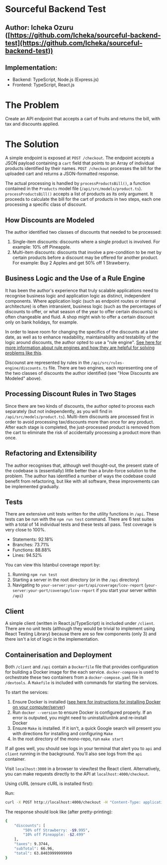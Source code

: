 # Sourceful Backend Test

## Author: Icheka Ozuru ([https://github.com/Icheka/sourceful-backend-test](https://github.com/Icheka/sourceful-backend-test))

## Implementation:

- Backend: TypeScript, Node.js (Express.js)
- Frontend: TypeScript, React.js

# The Problem

Create an API endpoint that accepts a cart of fruits and returns the bill, with tax and discounts applied.

# The Solution

A simple endpoint is exposed at `POST /checkout`. The endpoint accepts a JSON payload containing a `cart` field that points to an Array of individual products identified by their names. `POST /checkout` processes the bill for the uploaded cart and returns a JSON-formatted response.

The actual processing is handled by `processProductsBill()`, a function contained in the `Products` model file (`/api/src/models/product.ts`). `processProductsBill()` accepts a list of products as its only argument. It proceeds to calculate the bill for the cart of products in two steps, each one processing a specific class of discount.

## How Discounts are Modeled

The author identified two classes of discounts that needed to be processed:

1. Single-item discounts: discounts where a single product is involved. For example: 10% off Pineapple.
2. Multi-item discounts: discounts that involve a pre-condition to be met by certain products before a discount may be offered for another product. For example: Buy 2 Apples and get 50% off 1 Strawberry.

## Business Logic and the Use of a Rule Engine

It has been the author's experience that truly scalable applications need to recognise business logic and application logic as distinct, independent components. Where application logic (such as endpoint routes or internal architecture) is often intransient, business logic (such as the percentages of discounts to offer, or what season of the year to offer certain discounts) is often changeable and fluid. A shop might wish to offer a certain discount only on bank holidays, for example.

In order to leave room for changing the specifics of the discounts at a later date, as well as to enhance readability, maintainability and testability of the logic around discounts, the author opted to use a "rule engine". [See here for more information about rule engines and how they are helpful for solving problems like this](http://www.jbug.jp/trans/jboss-rules3.0.2/ja/html/ch01s02.html).

Discounst are represented by rules in the `/api/src/rules-engine/discounts.ts` file. There are two engines, each representing one of the two classes of discounts the author identified (see "How Discounts are Modeled" above).

## Processing Discount Rules in Two Stages

Since there are two kinds of discounts, the author opted to process each separately (but not independently, as you will find in `/api/src/models/product.ts`). Multi-item discounts are processed first in order to avoid processing tax/discounts more than once for any product. After each stage is completed, the just-processed product is removed from the cart to eliminate the risk of accidentally processing a product more than once.

## Refactoring and Extensibility

The author recognises that, although well thought-out, the present state of the codebase is (essentially) little better than a brute-force solution to the problem. The author has identified a number of ways the codebase could benefit from refactoring, but like with all software, these improvements can be implemented gradually.

## Tests

There are extensive unit tests written for the utility functions in `/api`. These tests can be run with the `npm run test` command. There are 6 test suites with a total of 14 individual tests and these tests all pass. Test coverage is very close to 100%.

- Statements: 92.18%
- Branches: 73.71%
- Functions: 88.88%
- Lines: 94.52%

You can view this Istanbul coverage report by:

1. Running `npm run test`
2. Starting a server in the root directory (or in the `/api` directory)
3. Navigating to `your-server:your-port/api/coverage/lcov-report` (`your-server:your-port/coverage/lcov-report` if you start your server within `/api`)

## Client

A simple client (written in React.js/TypeScript) is included under `/client`. There are no unit tests (although they would be trivial to implement using React Testing Library) because there are so few components (only 3) and there isn't a lot of logic in the implementation.

## Containerisation and Deployment

Both `/client` and `/api` contain a `Dockerfile` file that provides configuration for building a Docker image for the each service. `docker-compose` is used to orchestrate these two containers from a `docker-compose.yaml` file in `/devtools`. A `Makefile` is included with commands for starting the services.

To start the services:

1. Ensure Docker is installed ([see here for instructions for installing Docker on your computer/server](https://docs.docker.com/desktop/install))
2. Run `docker --version` to ensure Docker is configured properly. If an error is outputed, you might need to uninstall/unlink and re-install Docker
3. Ensure `Make` is installed. If it isn't, a quick Google search will present you with directions for installing and configuring `Make`
4. In the root directory of the mono-repo, run `make start`

If all goes well, you should see logs in your terminal that alert you to `api` and `client` running in the background. You'll also see logs from the `api` container.

Visit `localhost:3000` in a browser to view/test the React client.
Alternatively, you can make requests directly to the API at `localhost:4000/checkout`.

Using cURL (ensure cURL is installed first):

Run:

```bash
curl -X POST http://localhost:4000/checkout -H "Content-Type: application/json" -d '{"cart": ["Apple", "Apple", "Pineapple", "Strawberry"]}'
```

The response should look like (after pretty-printing):

```bash
{
    "discounts": [
        "50% off Strawberry: -$9.995",
        "10% off Pineapple: -$2.499"
    ],
    "taxes": 9.3744,
    "subTotal": 66.96,
    "total": 63.84039999999999
}
```
